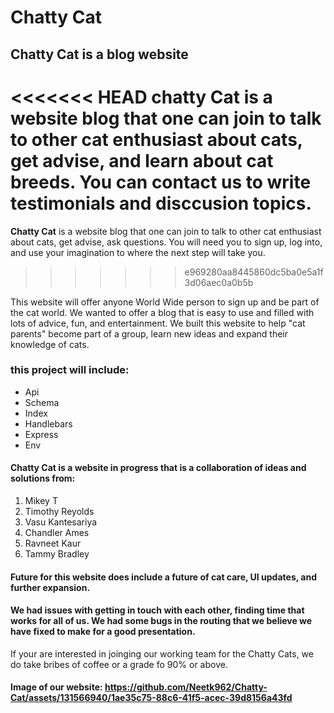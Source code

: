 # Chatty Cat

## Chatty Cat is a blog website

<<<<<<< HEAD
**chatty Cat** is a website blog  that one can join to talk to other cat enthusiast about cats, get advise, and learn about cat breeds. You can contact us to write testimonials and disccusion topics. 
=======
**Chatty Cat** is a website blog  that one can join to talk to other cat enthusiast about cats, get advise, ask questions. You will need you to sign up, log into, and use your imagination to where the next step will take you.
>>>>>>> e969280aa8445860dc5ba0e5a1f3d06aec0a0b5b

This website will offer anyone World Wide person to sign up and be part of the cat world. We wanted to offer a blog that is easy to use and filled with lots of advice, fun, and entertainment. We built this website to help "cat parents" become part of a group, learn new ideas and expand their knowledge of cats. 

### this project will include:

- Api
- Schema
- Index
- Handlebars
- Express
- Env


#### Chatty Cat is a website in progress that is a collaboration of ideas and solutions from:

1. Mikey T
2. Timothy Reyolds
3. Vasu Kantesariya
4. Chandler Ames
5. Ravneet Kaur
6. Tammy Bradley

#### Future for this website does include a future of cat care, UI updates, and further expansion. 
#### We had issues with getting in touch with each other, finding time that works for all of us.  We had some bugs in the routing that we believe we have fixed to make for a good presentation.

If your are interested in joinging our working team for the 
Chatty Cats, we do take bribes of coffee or a grade fo 90% or above. 

#### Image of our website: https://github.com/Neetk962/Chatty-Cat/assets/131566940/1ae35c75-88c6-41f5-acec-39d8156a43fd
